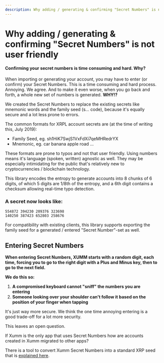 ```yaml
---
description: Why adding / generating & confirming "Secret Numbers" is not user friendly
---
```


# Why adding / generating & confirming "Secret Numbers" is not user friendly

#### Confirming your secret numbers is time consuming and hard. Why?

When importing or generating your account, you may have to enter (or confirm) your Secret Numbers. This is a time consuming and hard process. Annoying. We agree. And to make it even worse, when you go back and forth, a whole new set of numbers is generated. **WHY!?**

&#x20;

We created the Secret Numbers to replace the existing secrets like mnemonic words and the family seed (s... code), because it's equally secure and a lot less prone to errors.&#x20;

&#x20;

The common formats for XRPL account secrets are (at the time of writing this, July 2019):

&#x20;

* Family Seed, eg. sh1HiK7SwjS1VxFdXi7qeMHRedrYX
* Mnemonic, eg. car banana apple road ...

These formats are prone to typos and not that user friendly. Using numbers means it's language (spoken, written) agnostic as well. They may be especially intimidating for the public that's relatively new to cryptocurrencies / blockchain technology.

&#x20;

This library encodes the entropy to generate accounts into 8 chunks of 6 digits, of which 5 digits are 1/8th of the entropy, and a 6th digit contains a checksum allowing real-time typo detection.

&#x20;

### A secret now looks like: <a href="#h_be422ab2cf" id="h_be422ab2cf"></a>

```
554872 394230 209376 323698
140250 387423 652803 258676
```

For compatibility with existing clients, this library supports exporting the family seed for a generated / entered "Secret Number"-set as well.

&#x20;

## Entering Secret Numbers <a href="#h_72f721ce4a" id="h_72f721ce4a"></a>

**When entering Secret Numbers, XUMM starts with a random digit, each time, forcing you to go to the right digit with a Plus and Minus key, then to go to the next field.**

&#x20;

**We do this so:**

&#x20;

1. **A compromised keyboard cannot "sniff" the numbers you are entering**
2. **Someone looking over your shoulder can't follow it based on the position of your finger when tapping**

It's just way more secure. We think the one time annoying entering is a good trade-off for a lot more security.

&#x20;

This leaves an open question.

If Xumm is the only app that uses Secret Numbers how are accounts created in Xumm migrated to other apps?

There is a tool to convert Xumm Secret Numbers into a standard XRP seed that is [explained here](https://support.xumm.app/hc/en-us/articles/360018136180).
